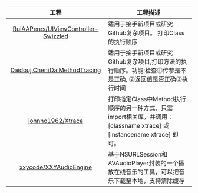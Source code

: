 |            工程         | 工程描述           |
|:-----------------------:|-------------------|
|[RuiAAPeres/UIViewController-Swizzled](https://github.com/RuiAAPeres/UIViewController-Swizzled)|适用于接手新项目或研究Github复杂项目。 打印Class的执行顺序|
|[DaidoujiChen/DaiMethodTracing](https://github.com/DaidoujiChen/DaiMethodTracing)              |适用于接手新项目或研究Github复杂项目,打印方法的执行顺序。功能:检查⓵传参是不是正确, ⓶返回值是否正确⓷执行时间 |
|[johnno1962/Xtrace](https://github.com/johnno1962/Xtrace)           |打印指定Class中Method执行顺序的另一种方式，只需import相关库，并调用：[classname xtrace] 或 [instancename xtrace] 即可。|
|[xxycode/XXYAudioEngine](https://github.com/xxycode/XXYAudioEngine)|基于NSURLSession和AVAudioPlayer封装的一个播放在线音乐的工具，可以把音乐下载至本地，支持清除缓存